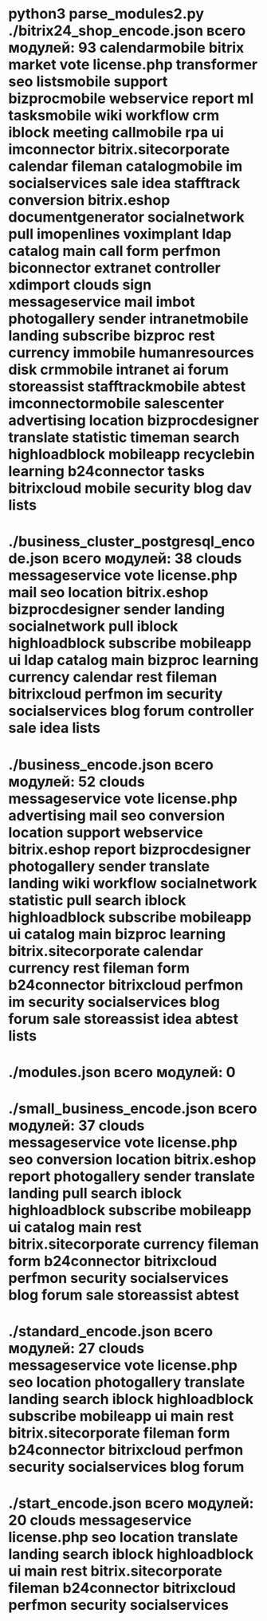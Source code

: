 

python3 parse_modules2.py 
./bitrix24_shop_encode.json
всего модулей: 93
calendarmobile
bitrix
market
vote
license.php
transformer
seo
listsmobile
support
bizprocmobile
webservice
report
ml
tasksmobile
wiki
workflow
crm
iblock
meeting
callmobile
rpa
ui
imconnector
bitrix.sitecorporate
calendar
fileman
catalogmobile
im
socialservices
sale
idea
stafftrack
conversion
bitrix.eshop
documentgenerator
socialnetwork
pull
imopenlines
voximplant
ldap
catalog
main
call
form
perfmon
biconnector
extranet
controller
xdimport
clouds
sign
messageservice
mail
imbot
photogallery
sender
intranetmobile
landing
subscribe
bizproc
rest
currency
immobile
humanresources
disk
crmmobile
intranet
ai
forum
storeassist
stafftrackmobile
abtest
imconnectormobile
salescenter
advertising
location
bizprocdesigner
translate
statistic
timeman
search
highloadblock
mobileapp
recyclebin
learning
b24connector
tasks
bitrixcloud
mobile
security
blog
dav
lists
======
./business_cluster_postgresql_encode.json
всего модулей: 38
clouds
messageservice
vote
license.php
mail
seo
location
bitrix.eshop
bizprocdesigner
sender
landing
socialnetwork
pull
iblock
highloadblock
subscribe
mobileapp
ui
ldap
catalog
main
bizproc
learning
currency
calendar
rest
fileman
bitrixcloud
perfmon
im
security
socialservices
blog
forum
controller
sale
idea
lists
======
./business_encode.json
всего модулей: 52
clouds
messageservice
vote
license.php
advertising
mail
seo
conversion
location
support
webservice
bitrix.eshop
report
bizprocdesigner
photogallery
sender
translate
landing
wiki
workflow
socialnetwork
statistic
pull
search
iblock
highloadblock
subscribe
mobileapp
ui
catalog
main
bizproc
learning
bitrix.sitecorporate
calendar
currency
rest
fileman
form
b24connector
bitrixcloud
perfmon
im
security
socialservices
blog
forum
sale
storeassist
idea
abtest
lists
======
./modules.json
всего модулей: 0
======
./small_business_encode.json
всего модулей: 37
clouds
messageservice
vote
license.php
seo
conversion
location
bitrix.eshop
report
photogallery
sender
translate
landing
pull
search
iblock
highloadblock
subscribe
mobileapp
ui
catalog
main
rest
bitrix.sitecorporate
currency
fileman
form
b24connector
bitrixcloud
perfmon
security
socialservices
blog
forum
sale
storeassist
abtest
======
./standard_encode.json
всего модулей: 27
clouds
messageservice
vote
license.php
seo
location
photogallery
translate
landing
search
iblock
highloadblock
subscribe
mobileapp
ui
main
rest
bitrix.sitecorporate
fileman
form
b24connector
bitrixcloud
perfmon
security
socialservices
blog
forum
======
./start_encode.json
всего модулей: 20
clouds
messageservice
license.php
seo
location
translate
landing
search
iblock
highloadblock
ui
main
rest
bitrix.sitecorporate
fileman
b24connector
bitrixcloud
perfmon
security
socialservices
======
